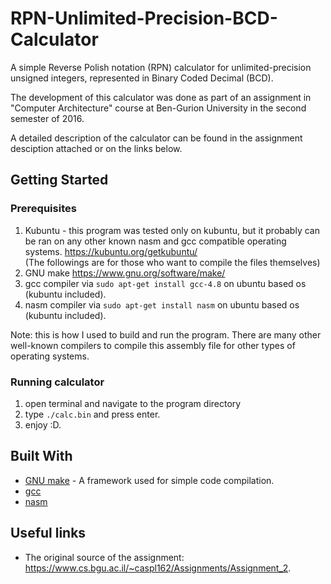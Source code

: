 # RPN-Unlimited-Precision-BCD-Calculator

A simple Reverse Polish notation (RPN) calculator for unlimited-precision unsigned integers, represented in Binary Coded Decimal (BCD).

The development of this calculator was done as part of an assignment in "Computer Architecture" course at Ben-Gurion University in the second semester of 2016.

A detailed description of the calculator can be found in the assignment desciption attached or on the links below.

## Getting Started
### Prerequisites

1. Kubuntu - this program was tested only on kubuntu, but it probably can be ran on any other known nasm and gcc compatible operating systems.
	https://kubuntu.org/getkubuntu/</br>
(The followings are for those who want to compile the files themselves)
2. GNU make
	https://www.gnu.org/software/make/
3. gcc compiler
	via ```sudo apt-get install gcc-4.8``` on ubuntu based os (kubuntu included).
4. nasm compiler
	via ```sudo apt-get install nasm``` on ubuntu based os (kubuntu included).
	
Note: this is how I used to build and run the program. There are many other well-known compilers to compile this assembly file for other types of operating systems.

### Running calculator

1. open terminal and navigate to the program directory
2. type `./calc.bin` and press enter.
3. enjoy :D.

## Built With

* [GNU make](https://www.gnu.org/software/make/) - A framework used for simple code compilation.
* [gcc](https://gcc.gnu.org/)
* [nasm](http://www.nasm.us/)

## Useful links

* The original source of the assignment: https://www.cs.bgu.ac.il/~caspl162/Assignments/Assignment_2.
